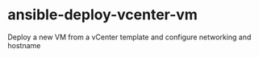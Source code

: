 # ansible-deploy-vcenter-vm
Deploy a new VM from a vCenter template and configure networking and hostname
